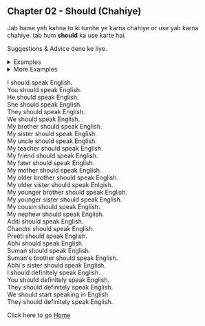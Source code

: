 ## Chapter 02 - Should (Chahiye)

Jab hame yeh kahna to ki tumhe ye karna chahiye or use yah karna chahiye. tab hum **should** ka use karte hai.

Suggestions & Advice dene ke liye.

<details>
<summary>
Examples
</summary>
You should speak English. (Tumhe English bolna chahiye)<br>
You should learn English. (Tumhe English sikhana chahiye)<br>
You should practice English. (Tuhme English ki practice karni chahiye)<br>
You should listen to English. (Tumhe English sunni chahiye)<br>
You should read English. (Tumhe English padhani chahiye)<br>
You should write English. (Tuhme English likhani chahiye)<br>
You should watch English videos. (Tumhe English videos dekhani chahiye)<br>
I should speak English. (Mujhe English bolni chahiye)<br>
I should learn English. (Mujhe English sikhani chahiye)<br>
I should practice English. (Mujhe English ki practice karni chahiye)<br>
You should get up early in the morning. (Tumhe subah jaldi uthana chahiye)<br>
We should go to Mungeli. (Humhe Mungeli jana chahiye)<br>
You should go to college. (Tumhe college jana chahiye)<br>
Aditi should go to school. (Aditi ko school jana chahiye)<br>
Chinki should do Yoga. (Chinki ko Yoga karna chahiye)<br>
Cat should cook food. (Cat ko khana banana chahiye)<br>
Abhi should dance. (Abhi ko dance karna chahiye)<br>
My brother should learn coding. (Mere bhai ko coding sikhani chahiye)<br>
I should go there (Mujhe waha jana chahiye)<br>
We should watch movie (Humhe movie dekhani chahiye)<br>
We should play cricket (Humhe cricket khelani chahiye)<br>
We should study (Humhe padhana chahiye)<br>
You should not go there (Tumhe waha nahi jana chahiye)<br>
You should not watch movie (Tumhe movie nahi dekhani chahiye)<br>
Aditi should not lie. (Aditi ko jhoot nahi bolana chahiye)<br>
Arya should practice dance. (Arya ko dance ki practice karni chahiye)<br>
Anjana should not eat junk food. (Anjana ko junk food nahi khana chahiye)<br>
Preeti should get up early in the moring. (Preeti ko subah jaldi uthana chahiye)<br>
I should make a plan. (Mujhe ek plan banana chahiye)<br>
I should make lots of English sentences. (Mujhe bahut saare English vaakya banana chahiye)<br>
I should invite him to my home. (Mujhe use apne ghar bulana chahiye)<br>
Should I invite him ? (Kya mujhe use bulana chahiye?)<br>
Should I go there? (Kya mujhe waha jana chahiye?)<br>
Should I watch movie? (Kya mujhe movie dekhani chahiye?)<br>
Should I play cricket? (Kya mujhe cricket khelani chahiye?)<br>
Should I study? (Kya mujhe padhana chahiye?)<br>
Should I not go there? (Kya mujhe waha nahi jana chahiye?)<br>
Should I not watch movie? (Kya mujhe movie nahi dekhani chahiye?)<br>
Should I not play cricket? (Kya mujhe cricket nahi khelani chahiye?)<br>
You should help others. (Tumhe doosron ki madad karni chahiye)<br>
</details>

<details>
<summary>
More Examples
</summary>
You should not lie. (Tumhe jhoot nahi bolana chahiye)<br>
You should not eat junk food. (Tumhe junk food nahi khana chahiye)<br>
You should not waste your time. (Tumhe apna samay nahi barbad karna chahiye)<br>
You should not watch TV. (Tumhe TV nahi dekhana chahiye)<br>
You should not play games. (Tumhe games nahi khelani chahiye)<br>
Abhi should not eat junk food. (Abhi ko junk food nahi khana chahiye)<br>
Should I go to college? (Kya mujhe college jana chahiye?)<br>
I should drink water every morning. (Mujhe har subah paani peena chahiye)<br>
I should go to school. (Mujhe school jana chahiye)<br>
I should play cricket. (Mujhe cricket khelani chahiye)<br>
I should brush my teeth every morning. (Mujhe har subah daant saaf karna chahiye)<br>
</details>



I should speak English.<br>
You should speak English.<br>
He should speak English.<br>
She should speak English.<br>
They should speak English.<br>
We should speak English.<br>
My brother should speak English.<br>
My sister should speak English.<br>
My uncle should speak English.<br>
My teacher should speak English.<br>
My friend should speak English.<br>
My fater should speak English.<br>
My mother should speak English.<br>
My older brother should speak English.<br>
My older sister should speak Enlgish.<br>
My younger brother should speak English.<br>
My younger sister should speak English.<br>
My cousin should speak English.<br>
My nephew should speak English.<br>
Aditi should speak English.<br>
Chandni should speak English.<br>
Preeti should speak English.<br>
Abhi should speak English.<br>
Suman should speak English.<br>
Suman's brother should speak English.<br>
Abhi's sister should speak English.<br>
I should definitely speak English.<br>
You should definitely speak English.<br>
They should definitely speak English.<br>
We should start speaking in English.<br>
They should definitely speak English.<br>

Click here to go [Home](/courses/english/readme.md)